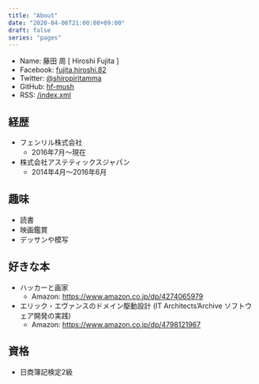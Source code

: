 ```yaml
---
title: "About"
date: "2020-04-06T21:00:00+09:00"
draft: false
series: "pages"
---
```


* Name: 藤田 周 [ Hiroshi Fujita ]
* Facebook: [fujita.hiroshi.82](https://www.facebook.com/fujita.hiroshi.82)
* Twitter: [@shiropiritamma](https://twitter.com/shiropiritamma)
* GitHub: [hf-mush](https://github.com/hf-mush)
* RSS: [/index.xml](https://hiroshifujita.com/index.xml)

## 経歴

* フェンリル株式会社
  * 2016年7月〜現在
* 株式会社アステティックスジャパン
  * 2014年4月〜2016年6月

## 趣味

* 読書
* 映画鑑賞
* デッサンや模写

## 好きな本

* ハッカーと画家
  * Amazon: https://www.amazon.co.jp/dp/4274065979
* エリック・エヴァンスのドメイン駆動設計 (IT Architects’Archive ソフトウェア開発の実践)
  * Amazon: https://www.amazon.co.jp/dp/4798121967

## 資格

* 日商簿記検定2級
